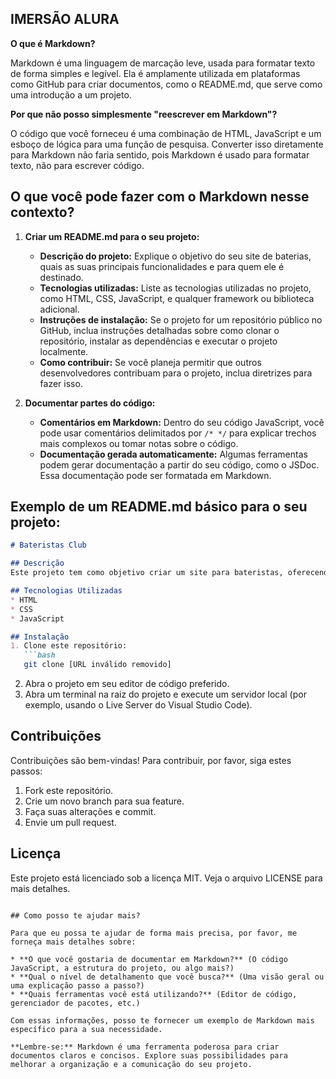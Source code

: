## IMERSÃO ALURA

**O que é Markdown?**

Markdown é uma linguagem de marcação leve, usada para formatar texto de forma simples e legível. Ela é amplamente utilizada em plataformas como GitHub para criar documentos, como o README.md, que serve como uma introdução a um projeto.

**Por que não posso simplesmente "reescrever em Markdown"?**

O código que você forneceu é uma combinação de HTML, JavaScript e um esboço de lógica para uma função de pesquisa. Converter isso diretamente para Markdown não faria sentido, pois Markdown é usado para formatar texto, não para escrever código.

## O que você pode fazer com o Markdown nesse contexto?

1. **Criar um README.md para o seu projeto:**
   * **Descrição do projeto:** Explique o objetivo do seu site de baterias, quais as suas principais funcionalidades e para quem ele é destinado.
   * **Tecnologias utilizadas:** Liste as tecnologias utilizadas no projeto, como HTML, CSS, JavaScript, e qualquer framework ou biblioteca adicional.
   * **Instruções de instalação:** Se o projeto for um repositório público no GitHub, inclua instruções detalhadas sobre como clonar o repositório, instalar as dependências e executar o projeto localmente.
   * **Como contribuir:** Se você planeja permitir que outros desenvolvedores contribuam para o projeto, inclua diretrizes para fazer isso.

2. **Documentar partes do código:**
   * **Comentários em Markdown:** Dentro do seu código JavaScript, você pode usar comentários delimitados por `/* */` para explicar trechos mais complexos ou tomar notas sobre o código.
   * **Documentação gerada automaticamente:** Algumas ferramentas podem gerar documentação a partir do seu código, como o JSDoc. Essa documentação pode ser formatada em Markdown.

## Exemplo de um README.md básico para o seu projeto:

```markdown
# Bateristas Club

## Descrição
Este projeto tem como objetivo criar um site para bateristas, oferecendo um buscador de baterias e informações relevantes sobre o instrumento.

## Tecnologias Utilizadas
* HTML
* CSS
* JavaScript

## Instalação
1. Clone este repositório:
   ```bash
   git clone [URL inválido removido]
   ```
2. Abra o projeto em seu editor de código preferido.
3. Abra um terminal na raiz do projeto e execute um servidor local (por exemplo, usando o Live Server do Visual Studio Code).

## Contribuições
Contribuições são bem-vindas! Para contribuir, por favor, siga estes passos:
1. Fork este repositório.
2. Crie um novo branch para sua feature.
3. Faça suas alterações e commit.
4. Envie um pull request.

## Licença
Este projeto está licenciado sob a licença MIT. Veja o arquivo LICENSE para mais detalhes.
```

## Como posso te ajudar mais?

Para que eu possa te ajudar de forma mais precisa, por favor, me forneça mais detalhes sobre:

* **O que você gostaria de documentar em Markdown?** (O código JavaScript, a estrutura do projeto, ou algo mais?)
* **Qual o nível de detalhamento que você busca?** (Uma visão geral ou uma explicação passo a passo?)
* **Quais ferramentas você está utilizando?** (Editor de código, gerenciador de pacotes, etc.)

Com essas informações, posso te fornecer um exemplo de Markdown mais específico para a sua necessidade.

**Lembre-se:** Markdown é uma ferramenta poderosa para criar documentos claros e concisos. Explore suas possibilidades para melhorar a organização e a comunicação do seu projeto.
